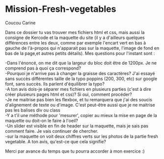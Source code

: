 # Mission-Fresh-vegetables

Coucou Carine

Dans ce dossier tu vas trouver mes fichiers html et css, mais aussi la consigne de Kercode et la maquette du site (il y a d'ailleurs quelques différences entre les deux, comme par exemple l'encart vert en bas à gauche de l'à-propos qui n'apparait pas sur la maquette, l'image de fond en bas de la page,et autres petits détails).
Mes questions pour l'instant sont :

-Dans l'énoncé, on me dit que la largeur du bloc doit être de 1200px. Je ne comprend pas à quoi ça correspond? <br>
-Pourquoi je n'arrive pas à changer la graisse des caractères? J'ai essayé sans succès différentes taille de la typo poppins (200, 300, etc) sur google font, sans succès. Ils parlent d'équilibrer la typo?<br>
-A ton avis dois-je séparer mes fichiers en plusieurs parties (c'est à dire créer plusieurs pages html et css)? Si oui, comment procéder?<br>
-Je ne maitrise pas bien les flexbox, et tu remarquera que j'ai des soucis d'alignement de texte ou d'image. C'est peut-être aussi que je ne maitrise pas les balises div ou class<br>
-Y a t'il une méthode pour 'mesurer', copier au mieux la mise en page de la maquette ou doit-on le faire à l'oeil?<br>
-Un slider est visible en fin de header sur la maquette, mais je sais pas comment faire. Je vais continuer de chercher.<br>
-sur la maquette on voit deux chiffres verts sur les photos de la partie fresh vegetable. A ton avis, qu'est-ce que cela signifie?<br>

Merci par avance du temps que tu pourra accorder à mon exercice :)
